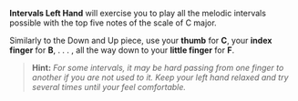 **Intervals Left Hand** will exercise you to play all the melodic intervals possible with the top five notes of the scale of C major.

Similarly to the Down and Up piece, use your **thumb** for **C**, your **index finger** for **B**, . . . , all the way down to your **little finger** for **F**.

> **Hint:** _For some intervals, it may be hard passing from one finger to another if you are not used to it. Keep your left hand relaxed and try several times until your feel comfortable._
